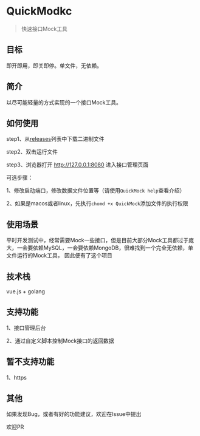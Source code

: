# QuickModkc 

> 快速接口Mock工具

## 目标

即开即用，即关即停。单文件，无依赖。

## 简介

以尽可能轻量的方式实现的一个接口Mock工具。

## 如何使用

step1、从[releases](https://github.com/Jinnrry/QuickMock/releases)列表中下载二进制文件

step2、双击运行文件

step3、浏览器打开 http://127.0.0.1:8080 进入接口管理页面

可选步骤：

1、修改启动端口，修改数据文件位置等（请使用`QuickMock help`查看介绍）    

2、如果是macos或者linux，先执行`chomd +x QuickMock`添加文件的执行权限
    


## 使用场景

平时开发测试中，经常需要Mock一些接口，但是目前大部分Mock工具都过于庞大，一会要依赖MySQL，一会要依赖MongoDB，很难找到一个完全无依赖，单文件运行的Mock工具，
因此便有了这个项目

## 技术栈

vue.js + golang



## 支持功能

1、接口管理后台

2、通过自定义脚本控制Mock接口的返回数据

## 暂不支持功能

1、https

## 其他

如果发现Bug，或者有好的功能建议，欢迎在Issue中提出

欢迎PR
